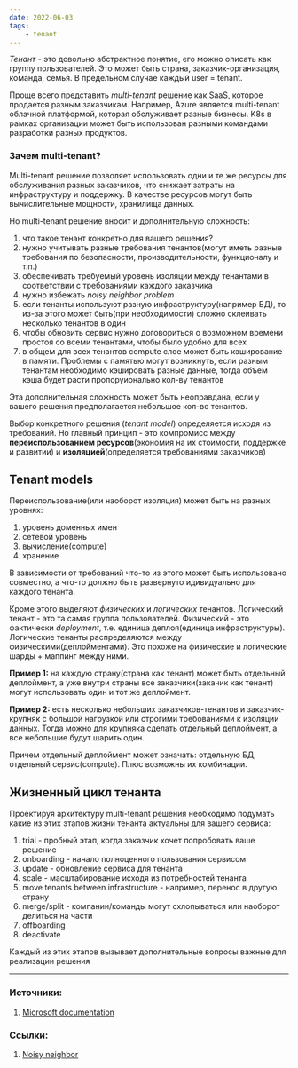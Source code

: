 ```yaml
---
date: 2022-06-03
tags:
    - tenant
---
```


*Тенант* - это довольно абстрактное понятие, его можно описать как группу пользователей. Это может быть страна, заказчик-организация, команда, семья. В предельном случае каждый user = tenant.

Проще всего представить *multi-tenant* решение как SaaS, которое продается разным заказчикам. Например, Azure является multi-tenant облачной платформой, которая обслуживает разные бизнесы. K8s в рамках организации может быть использован разными командами разработки разных продуктов.

### Зачем multi-tenant? 

Multi-tenant решение позволяет использовать одни и те же ресурсы для обслуживания разных заказчиков, что снижает затраты на инфраструктуру и поддержку. В качестве ресурсов могут быть вычислительные мощности, хранилища данных.

Но multi-tenant решение вносит и дополнительную сложность: 
1. что такое тенант конкретно для вашего решения?
1. нужно учитывать разные требования тенантов(могут иметь разные требования по безопасности, производительности, функционалу и т.п.)
1. обеспечивать требуемый уровень изоляции между тенантами в соответствии с требованиями каждого заказчика
1. нужно избежать *noisy neighbor problem*
1. если тенанты используют разную инфраструктуру(например БД), то из-за этого может быть(при необходимости) сложно склеивать несколько тенантов в один
1. чтобы обновить сервис нужно договориться о возможном времени простоя со всеми тенантами, чтобы было удобно для всех
1. в общем для всех тенантов compute слое может быть кэширование в памяти. Проблемы с памятью могут возникнуть, если разным тенантам необходимо кэшировать разные данные, тогда объем кэша будет расти пропоруионально кол-ву тенантов

Эта дополнительная сложность может быть неоправдана, если у вашего решения предполагается небольшое кол-во тенантов.

Выбор конкретного решения (*tenant model*) определяется исходя из требований. Но главный принцип - это компромисс между **переиспользованием ресурсов**(экономия на их стоимости, поддержке и развитии) и **изоляцией**(определяется требованиями заказчиков)


## Tenant models

Переиспользование(или наоборот изоляция) может быть на разных уровнях:
1. уровень доменных имен
1. сетевой уровень
1. вычисление(compute)
1. хранение

В зависимости от требований что-то из этого может быть использовано совместно, а что-то должно быть развернуто идивидуально для каждого тенанта.

Кроме этого выделяют *физических* и *логических* тенантов. Логический тенант - это та самая группа пользователей. Физический - это фактически *deployment*, т.е. единица деплоя(единица инфраструктуры). Логические тенанты распределяются между физическими(деплойментами). Это похоже на физические и логические шарды + маппинг между ними.

**Пример 1:** на каждую страну(страна как тенант) может быть отдельный деплоймент, а уже внутри страны все заказчики(закачик как тенант) могут использовать один и тот же деплоймент.

**Пример 2:** есть несколько небольших заказчиков-тенантов и заказчик-крупняк с большой нагрузкой или строгими требованиями к изоляции данных. Тогда можно для крупняка сделать отдельный деплоймент, а все небольшие будут шарить один. 

Причем отдельный деплоймент может означать: отдельную БД, отдельный сервис(compute). Плюс возможны их комбинации.

## Жизненный цикл тенанта

Проектируя архитектуру multi-tenant решения необходимо подумать какие из этих этапов жизни тенанта актуальны для вашего сервиса:
1. trial - пробный этап, когда заказчик хочет попробовать ваше решение
1. onboarding - начало полноценного пользования сервисом
1. update - обновление сервиса для тенанта
1. scale - масштабирование исходя из потребностей тенанта
1. move tenants between infrastructure - например, перенос в другую страну
1. merge/split - компании/команды могут схлопываться или наоборот делиться на части
1. offboarding
1. deactivate

Каждый из этих этапов вызывает дополнительные вопросы важные для реализации решения

---

### Источники:
1. [Microsoft documentation](https://docs.microsoft.com/en-us/azure/architecture/guide/multitenant/overview)

### Ссылки:
1. [Noisy neighbor](https://docs.microsoft.com/en-us/azure/architecture/antipatterns/noisy-neighbor/noisy-neighbor)